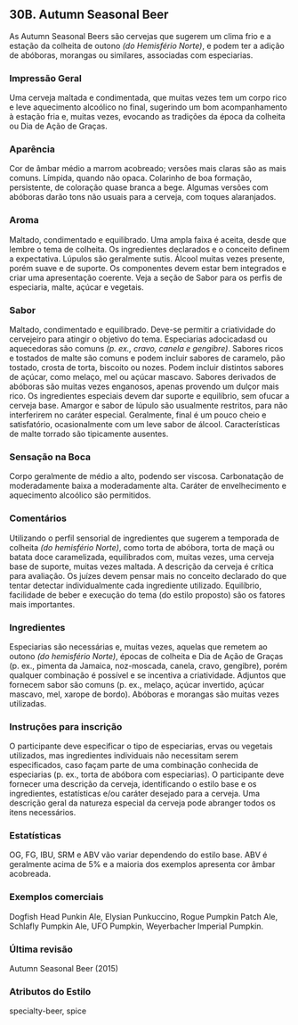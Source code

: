 ## 30B. Autumn Seasonal Beer

As Autumn Seasonal Beers são cervejas que sugerem um clima frio e a estação da colheita de outono *(do Hemisfério Norte)*, e podem ter a adição de abóboras, morangas ou similares, associadas com especiarias.

### Impressão Geral

Uma cerveja maltada e condimentada, que muitas vezes tem um corpo rico e leve aquecimento alcoólico no final, sugerindo um bom acompanhamento à estação fria e, muitas vezes, evocando as tradições da época da colheita ou Dia de Ação de Graças.

### Aparência

Cor de âmbar médio a marrom acobreado; versões mais claras são as mais comuns. Límpida, quando não opaca. Colarinho de boa formação, persistente, de coloração quase branca a bege. Algumas versões com abóboras darão tons não usuais para a cerveja, com toques alaranjados.

### Aroma

Maltado, condimentado e equilibrado. Uma ampla faixa é aceita, desde que lembre o tema de colheita. Os ingredientes declarados e o conceito definem a expectativa. Lúpulos são geralmente sutis. Álcool muitas vezes presente, porém suave e de suporte. Os componentes devem estar bem integrados e criar uma apresentação coerente. Veja a seção de Sabor para os perfis de especiaria, malte, açúcar e vegetais.

### Sabor

Maltado, condimentado e equilibrado. Deve-se permitir a criatividade do cervejeiro para atingir o objetivo do tema. Especiarias adocicadasd ou aquecedoras são comuns *(p. ex., cravo, canela e gengibre)*. Sabores ricos e tostados de malte são comuns e podem incluir sabores de caramelo, pão tostado, crosta de torta, biscoito ou nozes. Podem incluir distintos sabores de açúcar, como melaço, mel ou açúcar mascavo. Sabores derivados de abóboras são muitas vezes enganosos, apenas provendo um dulçor mais rico. Os ingredientes especiais devem dar suporte e equilíbrio, sem ofucar a cerveja base. Amargor e sabor de lúpulo são usualmente restritos, para não interferirem no caráter especial. Geralmente, final é um pouco cheio e satisfatório, ocasionalmente com um leve sabor de álcool. Características de malte torrado são tipicamente ausentes.

### Sensação na Boca

Corpo geralmente de médio a alto, podendo ser viscosa. Carbonatação de moderadamente baixa a moderadamente alta. Caráter de envelhecimento e aquecimento alcoólico são permitidos.

### Comentários

Utilizando o perfil sensorial de ingredientes que sugerem a temporada de colheita *(do hemisfério Norte)*, como torta de abóbora, torta de maçã ou batata doce caramelizada, equilibrados com, muitas vezes, uma cerveja base de suporte, muitas vezes maltada. A descrição da cerveja é crítica para avaliação. Os juízes devem pensar mais no conceito declarado do que tentar detectar individualmente cada ingrediente utilizado. Equilíbrio, facilidade de beber e execução do tema (do estilo proposto) são os fatores mais importantes.

### Ingredientes

Especiarias são necessárias e, muitas vezes, aquelas que remetem ao outono *(do hemisfério Norte)*, épocas de colheita e Dia de Ação de Graças (p. ex., pimenta da Jamaica, noz-moscada, canela, cravo, gengibre), porém qualquer combinação é possível e se incentiva a criatividade. Adjuntos que fornecem sabor são comuns (p. ex., melaço, açúcar invertido, açúcar mascavo, mel, xarope de bordo). Abóboras e morangas são muitas vezes utilizadas.

### Instruções para inscrição

O participante deve especificar o tipo de especiarias, ervas ou vegetais utilizados, mas ingredientes individuais não necessitam serem especificados, caso façam parte de uma combinação conhecida de especiarias (p. ex., torta de abóbora com especiarias). O participante deve fornecer uma descrição da cerveja, identificando o estilo base e os ingredientes, estatísticas e/ou caráter desejado para a cerveja. Uma descrição geral da natureza especial da cerveja pode abranger todos os itens necessários.

### Estatísticas

OG, FG, IBU, SRM e ABV vão variar dependendo do estilo base. ABV é geralmente acima de 5% e a maioria dos exemplos apresenta cor âmbar acobreada.

### Exemplos comerciais

Dogfish Head Punkin Ale, Elysian Punkuccino, Rogue Pumpkin Patch Ale, Schlafly Pumpkin Ale, UFO Pumpkin, Weyerbacher Imperial Pumpkin.

### Última revisão

Autumn Seasonal Beer (2015)

### Atributos do Estilo

specialty-beer, spice
